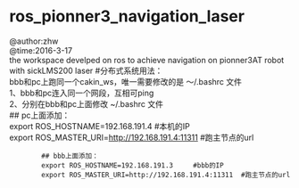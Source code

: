 # ros_pionner3_navigation_laser
@author:zhw    
@time:2016-3-17    
the workspace develped on ros to achieve navigation on pionner3AT robot with sickLMS200 laser
#分布式系统用法：    
    bbb和pc上跑同一个cakin_ws，唯一需要修改的是 ～/.bashrc 文件    
        1、bbb和pc连入同一个网段，互相可ping    
        2、分别在bbb和pc上面修改 ~/.bashrc 文件    
	    ## pc上面添加：    
	        export ROS_HOSTNAME=192.168.191.4     #本机的IP    
	        export ROS_MASTER_URI=http://192.168.191.4:11311  #跑主节点的url    

            ## bbb上面添加：    
            export ROS_HOSTNAME=192.168.191.3     #bbb的IP    
	        export ROS_MASTER_URI=http://192.168.191.4:11311  #跑主节点的url      

